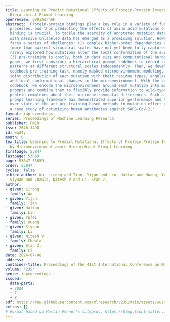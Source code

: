 ```yaml
---
title: Learning to Predict Mutational Effects of Protein-Protein Interactions by Microenvironment-aware
  Hierarchical Prompt Learning
openreview: g89jAdrnAF
abstract: 'Protein-protein bindings play a key role in a variety of fundamental biological
  processes, and thus predicting the effects of amino acid mutations on protein-protein
  binding is crucial. To tackle the scarcity of annotated mutation data, pre-training
  with massive unlabeled data has emerged as a promising solution. However, this process
  faces a series of challenges: (1) complex higher-order dependencies among multiple
  (more than paired) structural scales have not yet been fully captured; (2) it is
  rarely explored how mutations alter the local conformation of the surrounding microenvironment;
  (3) pre-training is costly, both in data size and computational burden. In this
  paper, we first construct a hierarchical prompt codebook to record common microenvironmental
  patterns at different structural scales independently. Then, we develop a novel
  codebook pre-training task, namely masked microenvironment modeling, to model the
  joint distribution of each mutation with their residue types, angular statistics,
  and local conformational changes in the microenvironment. With the constructed prompt
  codebook, we encode the microenvironment around each mutation into multiple hierarchical
  prompts and combine them to flexibly provide information to wild-type and mutated
  protein complexes about their microenvironmental differences. Such a hierarchical
  prompt learning framework has demonstrated superior performance and training efficiency
  over state-of-the-art pre-training-based methods in mutation effect prediction and
  a case study of optimizing human antibodies against SARS-CoV-2.'
layout: inproceedings
series: Proceedings of Machine Learning Research
publisher: PMLR
issn: 2640-3498
id: wu24y
month: 0
tex_title: Learning to Predict Mutational Effects of Protein-Protein Interactions
  by Microenvironment-aware Hierarchical Prompt Learning
firstpage: 53847
lastpage: 53859
page: 53847-53859
order: 53847
cycles: false
bibtex_author: Wu, Lirong and Tian, Yijun and Lin, Haitao and Huang, Yufei and Li,
  Siyuan and Chawla, Nitesh V and Li, Stan Z.
author:
- given: Lirong
  family: Wu
- given: Yijun
  family: Tian
- given: Haitao
  family: Lin
- given: Yufei
  family: Huang
- given: Siyuan
  family: Li
- given: Nitesh V
  family: Chawla
- given: Stan Z.
  family: Li
date: 2024-07-08
address:
container-title: Proceedings of the 41st International Conference on Machine Learning
volume: '235'
genre: inproceedings
issued:
  date-parts:
  - 2024
  - 7
  - 8
pdf: https://raw.githubusercontent.com/mlresearch/v235/main/assets/wu24y/wu24y.pdf
extras: []
# Format based on Martin Fenner's citeproc: https://blog.front-matter.io/posts/citeproc-yaml-for-bibliographies/
---
```

